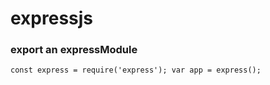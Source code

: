 # expressjs

### export an expressModule
 `const express = require('express');
   var app = express();`
  
  
